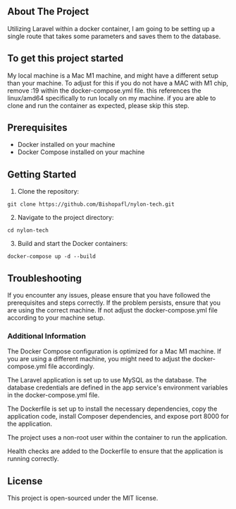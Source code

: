 ## About The Project

Utilizing Laravel within a docker container, I am going to be setting up a single route that takes some parameters and saves them to the database. 

## To get this project started

My local machine is a Mac M1 machine, and might have a different  setup than your machine. To adjust for this if you do not have a MAC with M1 chip, remove :19 within the docker-compose.yml file. this references the linux/amd64 specifically to run locally on my machine. if you are able to clone and run the container as expected, please skip this step.

## Prerequisites
- Docker installed on your machine
- Docker Compose installed on your machine

## Getting Started
1. Clone the repository:

`git clone https://github.com/Bishopafl/nylon-tech.git`

2. Navigate to the project directory:

`cd nylon-tech`

3. Build and start the Docker containers:

`docker-compose up -d --build`

## Troubleshooting
If you encounter any issues, please ensure that you have followed the prerequisites and steps correctly. If the problem persists, ensure that you are using the correct machine. If not adjust the docker-compose.yml file according to your machine setup.

### Additional Information
The Docker Compose configuration is optimized for a Mac M1 machine. If you are using a different machine, you might need to adjust the docker-compose.yml file accordingly.

The Laravel application is set up to use MySQL as the database. The database credentials are defined in the app service's environment variables in the docker-compose.yml file.

The Dockerfile is set up to install the necessary dependencies, copy the application code, install Composer dependencies, and expose port 8000 for the application.

The project uses a non-root user within the container to run the application.

Health checks are added to the Dockerfile to ensure that the application is running correctly.

## License
This project is open-sourced under the MIT license.